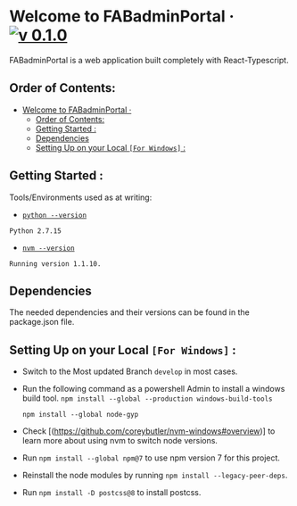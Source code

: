 # Welcome to FABadminPortal &middot; [![v 0.1.0](https://img.shields.io/badge/version-0.1.0-blue.svg)](http://www.gnu.org/licenses/agpl-3.0)

FABadminPortal is a web application built completely with React-Typescript.

## Order of Contents:
- [Welcome to FABadminPortal · ](#welcome-to-fabadminportal--)
  - [Order of Contents:](#order-of-contents)
  - [Getting Started :](#getting-started-)
  - [Dependencies](#dependencies)
  - [Setting Up on your Local `[For Windows]` :](#setting-up-on-your-local-for-windows-)

## Getting Started :

Tools/Environments used as at writing:
- [`python --version`](https://www.python.org/ftp/python/2.7.18/python-2.7.18.amd64.msi)
```
Python 2.7.15 
```


- [`nvm --version`](https://github.com/coreybutler/nvm-windows/releases/download/1.1.10/nvm-setup.exe)
```
Running version 1.1.10.
```


## Dependencies
The needed dependencies and their versions can be found in the package.json file.

## Setting Up on your Local `[For Windows]` :
- Switch to the Most updated Branch `develop` in most cases.
- Run the following command as a powershell Admin to install a windows build tool.
  `npm install --global --production windows-build-tools`

   `npm install --global node-gyp`
- Check [(https://github.com/coreybutler/nvm-windows#overview)] to learn more about using nvm to switch node versions.
- Run `npm install --global npm@7` to use npm version 7 for this project. 
- Reinstall the node modules by running `npm install --legacy-peer-deps`.
- Run `npm install -D postcss@8` to install postcss.

